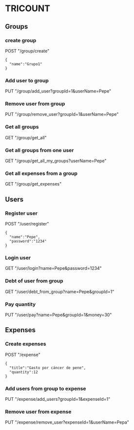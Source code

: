 # TRICOUNT

## Groups
### create group
POST "/group/create"

    {
      "name":"Grupo1"
    }

### Add user to group
PUT "/group/add_user?groupId=1&userName=Pepe"

### Remove user from group
PUT "/group/remove_user?groupId=1&userName=Pepe"

### Get all groups
GET "/group/get_all"

### Get all groups from one user
GET "/group/get_all_my_groups?userName=Pepe"

### Get all expenses from a group
GET "/group/get_expenses"

## Users
### Register user
POST "/user/register"

    {
      "name":"Pepe",
      "password":"1234"
    }

### Login user
GET "/user/login?name=Pepe&password=1234"

### Debt of user from group
GET "/user/debt_from_group?name=Pepe&groupId=1"

### Pay quantity
PUT "/user/pay?name=Pepe&groupId=1&money=30"

## Expenses
### Create expenses
POST "/expense"

    {
      "title":"Gasto por cáncer de pene",
      "quantity":12
    }

### Add users from group to expense
PUT "/expense/add_users?groupId=1&expenseId=1"

### Remove user from expense
PUT "/expense/remove_user?expenseId=1&userName=Pepa"
